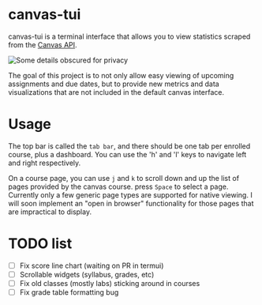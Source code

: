 # canvas-tui

canvas-tui is a terminal interface that allows you to view statistics scraped from the [Canvas API](https://canvas.instructure.com/doc/api/). 

![Some details obscured for privacy](https://i.imgur.com/Klao8nD.png)

The goal of this project is to not only allow easy viewing of upcoming assignments and due dates, but to provide new metrics and data visualizations that are not included in the default canvas interface. 

# Usage

The top bar is called the `tab bar`, and there should be one tab per enrolled course, plus a dashboard. You can use the 'h' and 'l' keys to navigate left and right respectively.

On a course page, you can use `j` and `k` to scroll down and up the list of pages provided by the canvas course. press `Space` to select a page. Currently only a few generic page types are supported for native viewing. I will soon implement an "open in browser" functionality for those pages that are impractical to display.

# TODO list

- [ ] Fix score line chart (waiting on PR in termui)
- [ ] Scrollable widgets (syllabus, grades, etc)
- [ ] Fix old classes (mostly labs) sticking around in courses
- [ ] Fix grade table formatting bug
